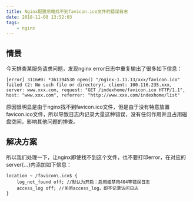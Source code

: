 ```yaml
---
title: Nginx配置忽略找不到favicon.ico文件的错误日志
date: 2018-11-08 13:52:03
tags:
    - nginx
---
```


## 情景
今天排查某服务请求问题，发现nginx error日志中重复输出了很多如下信息：

```
[error] 3116#0: *361394530 open() "/nginx-1.11.13/xxx/favicon.ico" failed (2: No such file or directory), client: 100.116.235.xxx, server: www.xxx.com, request: "GET /indexhome/favicon.ico HTTP/1.1", host: "www.xxx.com", referrer: "http://www.xxx.com/indexhome/list"
```

原因很明显是由于nginx找不到favicon.ico文件，但是由于没有特意放置favicon.ico文件，所以导致日志内记录大量这种错误，没有任何作用并且占用磁盘空间，影响其他问题的排查。

## 解决方案
所以我们处理一下，让nginx即使找不到这个文件，也不要打印error，在对应的server{...}内添加如下信息：
```
location ~ /favicon\.ico$ {
    log_not_found off; //默认为开启：启用或禁用404等错误日志
    access_log off; //关闭access_log，即不记录访问日志
}
```